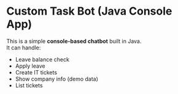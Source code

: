 # Custom Task Bot (Java Console App)

This is a simple **console-based chatbot** built in Java.  
It can handle:
- Leave balance check
- Apply leave
- Create IT tickets
- Show company info (demo data)
- List tickets

